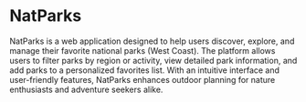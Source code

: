 # NatParks

NatParks is a web application designed to help users discover, explore, and manage their favorite national parks (West Coast). The platform allows users to filter parks by region or activity, view detailed park information, and add parks to a personalized favorites list. With an intuitive interface and user-friendly features, NatParks enhances outdoor planning for nature enthusiasts and adventure seekers alike.
